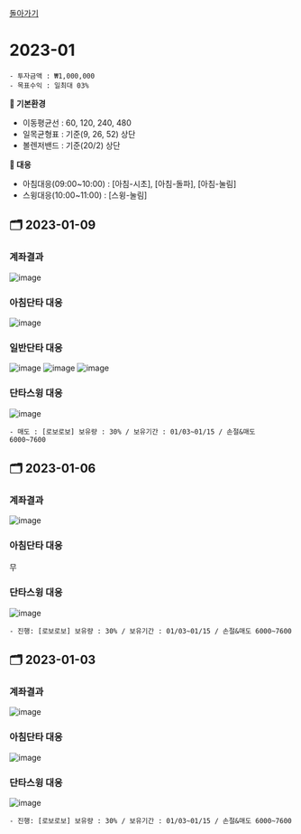 [돌아가기](/StockCompany-Korea/README.md)

# 2023-01
```
- 투자금액 : ₩1,000,000
- 목표수익 : 일최대 03%
```

**:game_die: 기본환경**
- 이동평균선 : 60, 120, 240, 480
- 일목균형표 : 기준(9, 26, 52) 상단
- 볼렌저밴드 : 기준(20/2) 상단

**:game_die: 대응**
- 아침대응(09:00~10:00) : [아침-시초], [아침-돌파], [아침-눌림]
- 스윙대응(10:00~11:00) : [스윙-눌림]

## :card_index_dividers: 2023-01-09
### 계좌결과
![image](https://user-images.githubusercontent.com/77244047/211264051-87aa2620-c9dc-4c81-b7ab-c64ee766c980.png)

### 아침단타 대응
![image](https://user-images.githubusercontent.com/77244047/211264254-d33dfce6-2dcf-4ae9-a5b2-b25ce7499acf.png)

### 일반단타 대응
![image](https://user-images.githubusercontent.com/77244047/211264312-47c1eff3-f405-49fe-86d7-5c2c795ebe4d.png)
![image](https://user-images.githubusercontent.com/77244047/211264331-1654c59b-a9f3-4526-a534-28a8213e049c.png)
![image](https://user-images.githubusercontent.com/77244047/211264359-ce00633c-96ad-44e7-aae1-b541da7d65ee.png)


### 단타스윙 대응
![image](https://user-images.githubusercontent.com/77244047/211264099-97cfd8fd-29ce-417b-9ed3-5783c0889129.png)
```
- 매도 : [로보로보] 보유량 : 30% / 보유기간 : 01/03~01/15 / 손절&매도 6000~7600
```

## :card_index_dividers: 2023-01-06
### 계좌결과
![image](https://user-images.githubusercontent.com/77244047/210952532-b4d4ff32-cd0c-46c6-9f77-4aff2ea91c38.png)

### 아침단타 대응
무

### 단타스윙 대응
![image](https://user-images.githubusercontent.com/77244047/210958974-9cddcaf4-fba4-48cd-9692-24b964ae654e.png)
```
- 진행: [로보로보] 보유량 : 30% / 보유기간 : 01/03~01/15 / 손절&매도 6000~7600
```

## :card_index_dividers: 2023-01-03
### 계좌결과
![image](https://user-images.githubusercontent.com/77244047/210303430-06256f3d-85de-4118-b172-852418194cbd.png)

### 아침단타 대응
![image](https://user-images.githubusercontent.com/77244047/210921643-f8bacb9b-4053-4189-986e-cf63343b4ebe.png)

### 단타스윙 대응
![image](https://user-images.githubusercontent.com/77244047/210303810-c033c6e0-133e-43a8-90d9-89c0ee2cc9d9.png)
```
- 진행: [로보로보] 보유량 : 30% / 보유기간 : 01/03~01/15 / 손절&매도 6000~7600
```

